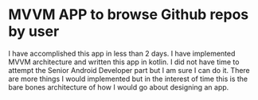 
# MVVM APP to browse Github repos by user

I have accomplished this app in less than 2 days. I have implemented MVVM architecture and written this app in kotlin. I did not have time to attempt the Senior Android Developer part but I am sure I can do it. There are more things I would implemented but in the interest of time this is the bare bones architecture of how I would go about designing an app. 

